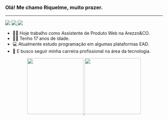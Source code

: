 ### Olá! Me chamo Riquelme, muito prazer.

<hr>

 <a href="https://instagram.com/riquee_mr" target="_blank"><img src="https://img.shields.io/badge/-Instagram-%23E4405F?style=for-the-badge&logo=instagram&logoColor=white" target="_blank"></a>
 <a href = "mailto:riquelmemaia2@gmail.com"><img src="https://img.shields.io/badge/-Gmail-%23333?style=for-the-badge&logo=gmail&logoColor=white" target="_blank">   </a>
 <a href="https://www.linkedin.com/in/riquelme-maia-rodrigues-581633226/" target="_blank"><img src="https://img.shields.io/badge/-LinkedIn-%230077B5?style=for-the-badge&logo=linkedin&logoColor=white" target="_blank"></a> 


- 👨‍💻 Hoje trabalho como Assistente de Produto Web na Arezzo&CO.
- 🙋‍♂️ Tenho 17 anos de idade.
- 💻 Atualmente estudo programação em algumas plataformas EAD.
- 🚀 E busco seguir minha carreira profissional na área da tecnologia.


<div align="center">
  <a href="https://github.com/riquelmemr">
  <img height="180em" src="https://github-readme-stats.vercel.app/api?username=riquelmemr&show_icons=true&theme=dark&include_all_commits=true&count_private=true"/>
  <img height="180em" src="https://github-readme-stats.vercel.app/api/top-langs/?username=riquelmemr&layout=compact&langs_count=7&theme=dark"/>
</div>


